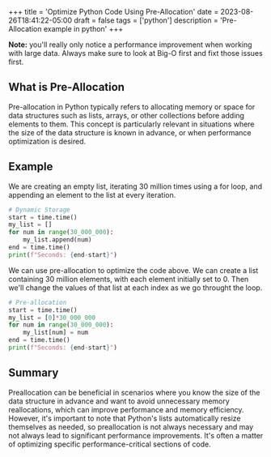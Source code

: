 +++
title = 'Optimize Python Code Using Pre-Allocation'
date = 2023-08-26T18:41:22-05:00
draft = false
tags = ['python']
description = 'Pre-Allocation example in python'
+++

**Note:** you'll really only notice a performance improvement when working with large data. Always make sure to look at Big-O first and fixt those issues first. 

## What is Pre-Allocation

Pre-allocation in Python typically refers to allocating memory or space for data structures such as lists, arrays, or other collections before adding elements to them. This concept is particularly relevant in situations where the size of the data structure is known in advance, or when performance optimization is desired.

## Example 
We are creating an empty list, iterating 30 million times using a for loop, and appending an element to the list at every iteration.

```python
# Dynamic Storage
start = time.time()
my_list = []
for num in range(30_000_000):
    my_list.append(num)
end = time.time()
print(f"Seconds: {end-start}")
```

We can use pre-allocation to optimize the code above.
We can create a list containing 30 million elements, with each element initially set to 0. Then we'll change the values of that list at each index as we go throught the loop. 

```python
# Pre-allocation
start = time.time()
my_list = [0]*30_000_000
for num in range(30_000_000):
    my_list[num] = num
end = time.time()
print(f"Seconds: {end-start}")
```

## Summary
Preallocation can be beneficial in scenarios where you know the size of the data structure in advance and want to avoid unnecessary memory reallocations, which can improve performance and memory efficiency. However, it's important to note that Python's lists automatically resize themselves as needed, so preallocation is not always necessary and may not always lead to significant performance improvements. It's often a matter of optimizing specific performance-critical sections of code.
